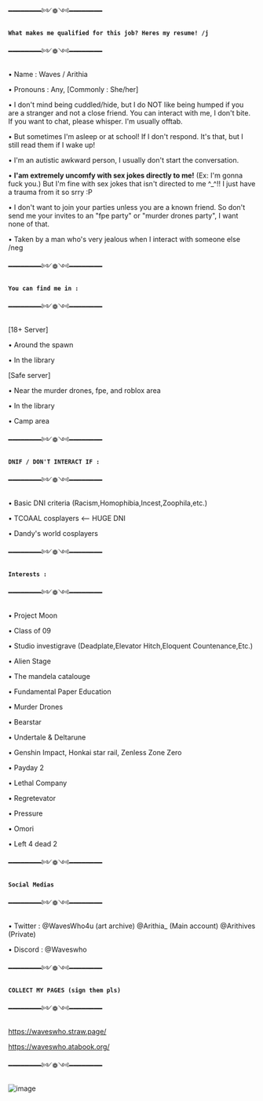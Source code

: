  ━━━━━━━━༻❁༺━━━━━━━━
 
 **`What makes me qualified for this job? Heres my resume! /j`**

 ━━━━━━━━༻❁༺━━━━━━━━

• Name : Waves / Arithia

• Pronouns : Any, [Commonly : She/her]

• I don't mind being cuddled/hide, but I do NOT like being humped if you are a stranger and not a close friend.
  You can interact with me, I don't bite. If you want to chat, please whisper. I'm usually offtab.

• But sometimes I'm asleep or at school! If I don't respond. It's that, but I still read them if I wake up!
  
• I'm an autistic awkward person, I usually don't start the conversation.

• __I'am extremely uncomfy with sex jokes directly to me!__ (Ex: I'm gonna fuck you.) But I'm fine with sex jokes that isn't directed to me ^_^!!
  I just have a trauma from it so srry :P

• I don't want to join your parties unless you are a known friend. So don't send me your invites to an "fpe party" or "murder drones party", I want none of that.

• Taken by a man who's very jealous when I interact with someone else /neg

━━━━━━━━༻❁༺━━━━━━━━

  **`You can find me in :`**

━━━━━━━━༻❁༺━━━━━━━━

 [18+ Server]
 
• Around the spawn

• In the library

 [Safe server]
 
• Near the murder drones, fpe, and roblox area

• In the library

• Camp area

━━━━━━━━༻❁༺━━━━━━━━

  **`DNIF / DON'T INTERACT IF :`**

━━━━━━━━༻❁༺━━━━━━━━
     
• Basic DNI criteria (Racism,Homophibia,Incest,Zoophila,etc.)

• TCOAAL cosplayers <-- HUGE DNI

• Dandy's world cosplayers

━━━━━━━━༻❁༺━━━━━━━━

  **`Interests :`**

━━━━━━━━༻❁༺━━━━━━━━

• Project Moon

• Class of 09

• Studio investigrave (Deadplate,Elevator Hitch,Eloquent Countenance,Etc.)

• Alien Stage

• The mandela catalouge

• Fundamental Paper Education

• Murder Drones

• Bearstar

• Undertale & Deltarune

• Genshin Impact, Honkai star rail, Zenless Zone Zero

• Payday 2

• Lethal Company

• Regretevator

• Pressure

• Omori

• Left 4 dead 2

━━━━━━━━༻❁༺━━━━━━━━

 **`Social Medias`**
 
━━━━━━━━༻❁༺━━━━━━━━

• Twitter : @WavesWho4u (art archive)
            @Arithia_ (Main account)
            @Arithives (Private)
            
• Discord : @Waveswho

━━━━━━━━༻❁༺━━━━━━━━

**`COLLECT MY PAGES (sign them pls)`**

━━━━━━━━༻❁༺━━━━━━━━

https://waveswho.straw.page/

https://waveswho.atabook.org/

━━━━━━━━༻❁༺━━━━━━━━


   ![image](https://github.com/user-attachments/assets/baecdf88-35a5-41e4-8e0d-988c37b47a81)

